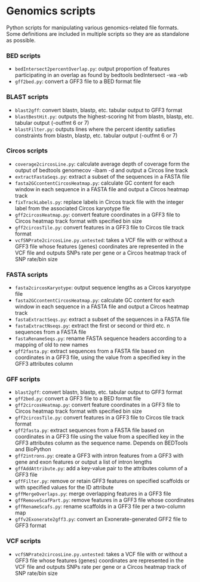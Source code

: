 # Genomics scripts
Python scripts for manipulating various genomics-related file formats. \
Some definitions are included in multiple scripts so they are as standalone
as possible.

### BED scripts
* `bedIntersect2percentOverlap.py`: output proportion of features participating in an overlap as found by bedtools bedIntersect -wa -wb
* `gff2bed.py`: convert a GFF3 file to a BED format file

### BLAST scripts
* `blast2gff`: convert blastn, blastp, etc. tabular output to GFF3 format
* `blastBestHit.py`: outputs the highest-scoring hit from blastn, blastp, etc. tabular output (-outfmt 6 or 7)
* `blastFilter.py`: outputs lines where the percent identity satisfies constraints from blastn, blastp, etc. tabular output (-outfmt 6 or 7)

### Circos scripts
* `coverage2circosLine.py`: calculate average depth of coverage form the output of bedtools genomecov -ibam <bam> -d and output a Circos line track
* `extractFastaSeqs.py`: extract a subset of the sequences in a FASTA file
* `fasta2GCcontentCircosHeatmap.py`: calculate GC content for each window in each sequence in a FASTA file and output a Circos heatmap track
* `fixTrackLabels.py`: replace labels in Circos track file with the integer label from the associated Circos karyotype file
* `gff2circosHeatmap.py`: convert feature coordinates in a GFF3 file to Circos heatmap track format with specified bin size
* `gff2circosTile.py`: convert features in a GFF3 file to Circos tile track format
* `vcfSNPrate2circosLine.py.untested`: takes a VCF file with or without a GFF3 file whose features (genes) coordinates are represented in the VCF file and outputs SNPs rate per gene or a Circos heatmap track of SNP rate/bin size

### FASTA scripts
* `fasta2circosKaryotype`: output sequence lengths as a Circos karyotype file
* `fasta2GCcontentCircosHeatmap.py`: calculate GC content for each window in each sequence in a FASTA file and output a Circos heatmap track
* `fastaExtractSeqs.py`: extract a subset of the sequences in a FASTA file
* `fastaExtractNseqs.py`: extract the first or second or third etc.  n sequences from a FASTA file
* `fastaRenameSeqs.py`: rename FASTA sequence headers according to a mapping of old to new names
* `gff2fasta.py`: extract sequences from a FASTA file based on coordinates in a GFF3 file, using the value from a specified key in the GFF3 attributes column

### GFF scripts
* `blast2gff`: convert blastn, blastp, etc. tabular output to GFF3 format
* `gff2bed.py`: convert a GFF3 file to a BED format file
* `gff2circosHeatmap.py`: convert feature coordinates in a GFF3 file to Circos heatmap track format with specified bin size
* `gff2circosTile.py`: convert features in a GFF3 file to Circos tile track format
* `gff2fasta.py`: extract sequences from a FASTA file based on coordinates in a GFF3 file using the value from a specified key in the GFF3 attributes column as the sequence name. Depends on BEDTools and BioPython
* `gff2introns.py`: create a GFF3 with intron features from a GFF3 with gene and exon features or output a list of intron lengths
* `gffAddAttribute.py`: add a key-value pair to the attributes column of a GFF3 file
* `gffFilter.py`: remove or retain GFF3 features on specified scaffolds or with specified values for the ID attribute
* `gffMergeOverlaps.py`: merge overlapping features in a GFF3 file
* `gffRemoveScafPart.py`: remove features in a GFF3 file whose coordinates
* `gffRenameScafs.py`: rename scaffolds in a GFF3 file per a two-column map
* `gffv2Exonerate2gff3.py`: convert an Exonerate-generated GFF2 file to GFF3 format

### VCF scripts
* `vcfSNPrate2circosLine.py.untested`: takes a VCF file with or without a GFF3 file whose features (genes) coordinates are represented in the VCF file and outputs SNPs rate per gene or a Circos heatmap track of SNP rate/bin size
